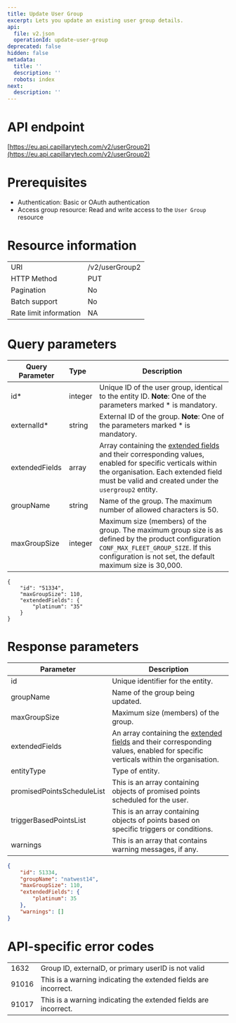 ```yaml
---
title: Update User Group
excerpt: Lets you update an existing user group details.
api:
  file: v2.json
  operationId: update-user-group
deprecated: false
hidden: false
metadata:
  title: ''
  description: ''
  robots: index
next:
  description: ''
---
```

# API endpoint

[https://eu.api.capillarytech.com/v2/userGroup2](https://eu.api.capillarytech.com/v2/userGroup2)

# Prerequisites

-   Authentication: Basic or OAuth authentication 
-   Access group resource: Read and write access to the `User Group` resource

# Resource information

|                        |                |
| :--------------------- | :------------- |
| URI                    | /v2/userGroup2 |
| HTTP Method            | PUT            |
| Pagination             | No             |
| Batch support          | No             |
| Rate limit information | NA             |

# Query parameters

| Query Parameter | Type    | Description                                                                                                                                                                                                                                                                       |
| --------------- | :------ | --------------------------------------------------------------------------------------------------------------------------------------------------------------------------------------------------------------------------------------------------------------------------------- |
| id\*            | integer | Unique ID of the user group, identical to the entity ID.  **Note**: One of the parameters marked \* is mandatory.                                                                                                                                                                 |
| externalId\*    | string  | External ID of the group. **Note**: One of the parameters marked \* is mandatory.                                                                                                                                                                                                 |
| extendedFields  | array   | Array containing the [extended fields](https://docs.capillarytech.com/docs/data-entities#extended-fields)  and their corresponding values, enabled for specific verticals within the organisation.  Each extended field must be valid and created under the `usergroup2` entity. |
| groupName       | string  | Name of the group. The maximum number of allowed characters is 50.                                                                                                                                                                                                                |
| maxGroupSize    | integer | Maximum size (members) of the group. The maximum group size is as defined by the product configuration `CONF_MAX_FLEET_GROUP_SIZE`. If this configuration is not set, the default maximum size is 30,000.                                                                         |

```curl Sample PUT request with extended fields
{
    "id": "51334",
    "maxGroupSize": 110,
    "extendedFields": {
        "platinum": "35"
    }
}
```

# Response parameters

| Parameter                  | Description                                                                                                                                                                                           |
| -------------------------- | ----------------------------------------------------------------------------------------------------------------------------------------------------------------------------------------------------- |
| id                         | Unique identifier for the entity.                                                                                                                                                                     |
| groupName                  | Name of the group being updated.                                                                                                                                                                      |
| maxGroupSize               | Maximum size (members) of the group.                                                                                                                                                                  |
| extendedFields             | An array containing the [extended fields](https://docs.capillarytech.com/docs/data-entities#extended-fields) and their corresponding values, enabled for specific verticals within the organisation. |
| entityType                 | Type of entity.                                                                                                                                                                                       |
| promisedPointsScheduleList | This is an array containing objects of promised points scheduled for the user.                                                                                                                        |
| triggerBasedPointsList     | This is an array containing objects of points based on specific triggers or conditions.                                                                                                               |
| warnings                   | This is an array that contains warning messages, if any.                                                                                                                                              |

```json Sample response with extended fields
{
    "id": 51334,
    "groupName": "natwest14",
    "maxGroupSize": 110,
    "extendedFields": {
        "platinum": 35
    },
    "warnings": []
}
```

# API-specific error codes

|       |                                                                 |
| :---- | :-------------------------------------------------------------- |
| 1632  | Group ID, externalD, or primary userID  is not valid            |
| 91016 | This is a warning indicating the extended fields are incorrect. |
| 91017 | This is a warning indicating the extended fields are incorrect. |